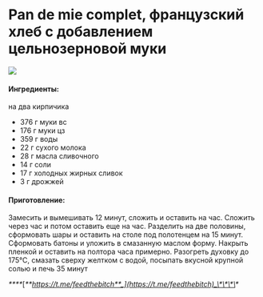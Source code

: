 ﻿---
image: ../../pics/7c0edbe2-b9c5-48ec-8728-c8b9c916747e.jpg
---
# Pan de mie complet, французский хлеб с добавлением цельнозерновой муки

![](../../pics/7c0edbe2-b9c5-48ec-8728-c8b9c916747e.jpg)

#### Ингредиенты:

на два кирпичика

* 376 г муки вс 
* 176 г муки цз 
* 359 г воды 
* 22 г сухого молока 
* 28 г масла сливочного 
* 14 г соли 
* 17 г холодных жирных сливок 
* 3 г дрожжей

#### Приготовление:

Замесить и вымешивать 12 минут, сложить и оставить на час. Сложить через час и потом оставить еще на час. Разделить на две половины, сформовать шары и оставить на столе под полотенцем на 15 минут. Сформовать батоны и уложить в смазанную маслом форму. Накрыть пленкой и оставить на полтора часа примерно. Разогреть духовку до 175°С, смазать сверху желтком с водой, посыпать вкусной крупной солью и печь 35 минут

_\*\*\*\*_[_**https://t.me/feedthebitch**_](https://t.me/feedthebitch)_\*\*\*\*_

